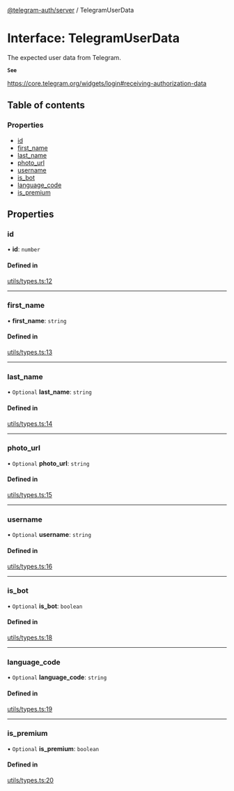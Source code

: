 [@telegram-auth/server](../README.md) / TelegramUserData

# Interface: TelegramUserData

The expected user data from Telegram.

**`See`**

https://core.telegram.org/widgets/login#receiving-authorization-data

## Table of contents

### Properties

- [id](TelegramUserData.md#id)
- [first\_name](TelegramUserData.md#first_name)
- [last\_name](TelegramUserData.md#last_name)
- [photo\_url](TelegramUserData.md#photo_url)
- [username](TelegramUserData.md#username)
- [is\_bot](TelegramUserData.md#is_bot)
- [language\_code](TelegramUserData.md#language_code)
- [is\_premium](TelegramUserData.md#is_premium)

## Properties

### id

• **id**: `number`

#### Defined in

[utils/types.ts:12](https://github.com/manzoorwanijk/telegram-auth/blob/063fb29/packages/server/src/utils/types.ts#L12)

___

### first\_name

• **first\_name**: `string`

#### Defined in

[utils/types.ts:13](https://github.com/manzoorwanijk/telegram-auth/blob/063fb29/packages/server/src/utils/types.ts#L13)

___

### last\_name

• `Optional` **last\_name**: `string`

#### Defined in

[utils/types.ts:14](https://github.com/manzoorwanijk/telegram-auth/blob/063fb29/packages/server/src/utils/types.ts#L14)

___

### photo\_url

• `Optional` **photo\_url**: `string`

#### Defined in

[utils/types.ts:15](https://github.com/manzoorwanijk/telegram-auth/blob/063fb29/packages/server/src/utils/types.ts#L15)

___

### username

• `Optional` **username**: `string`

#### Defined in

[utils/types.ts:16](https://github.com/manzoorwanijk/telegram-auth/blob/063fb29/packages/server/src/utils/types.ts#L16)

___

### is\_bot

• `Optional` **is\_bot**: `boolean`

#### Defined in

[utils/types.ts:18](https://github.com/manzoorwanijk/telegram-auth/blob/063fb29/packages/server/src/utils/types.ts#L18)

___

### language\_code

• `Optional` **language\_code**: `string`

#### Defined in

[utils/types.ts:19](https://github.com/manzoorwanijk/telegram-auth/blob/063fb29/packages/server/src/utils/types.ts#L19)

___

### is\_premium

• `Optional` **is\_premium**: `boolean`

#### Defined in

[utils/types.ts:20](https://github.com/manzoorwanijk/telegram-auth/blob/063fb29/packages/server/src/utils/types.ts#L20)
